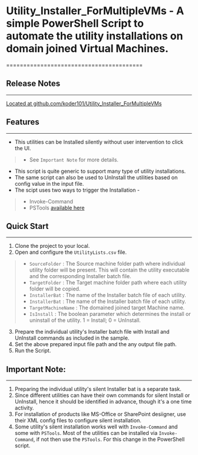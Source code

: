 # Utility_Installer_ForMultipleVMs - A simple PowerShell Script to automate the utility installations on domain joined Virtual Machines.
========================================

## Release Notes
-------------

[Located at github.com/koder101/Utility_Installer_ForMultipleVMs](https://github.com/koder101/Utility_Installer_ForMultipleVMs/)

## Features
--------
- This utilities can be Installed silently without user intervention to click the UI.
> - See `Important Note` for more details.
- This script is quite generic to support many type of utility installations.
- The same script can also be used to UnInstall the utilities based on config value in the input file.
- The scipt uses two ways to trigger the Installation -
> - Invoke-Command
> - PSTools [available here](https://docs.microsoft.com/en-us/sysinternals/downloads/pstools/)


## Quick Start
--------
1. Clone the project to your local.
2. Open and configure the `UtilityLists.csv` file.
> - `SourceFolder`	: The Source machine folder path where individual utility folder will be present. This will contain the utility executable and the corresponding Installer batch file.
> - `TargetFolder`		: The Target machine folder path where each utility folder will be copied.
> - `InstallerBat`		: The name of the Installer batch file of each utility.
> - `InstallerBat`		: The name of the Installer batch file of each utility.
> - `TargetMachineName`	: The domained joined target Machine name.
> - `IsInstall`			: The boolean parameter which determines the install or uninstall of the utility. 1 = Install; 0 = UnInstall.

3. Prepare the individual utility's Installer batch file with Install and UnInstall commands as included in the sample.
4. Set the above prepared input file path and the any output file path.
5. Run the Script.





## Important Note:
--------
1. Preparing the individual utility's silent Installer bat is a separate task.
2. Since different utilities can have their own commands for silent Install or UnInstall, hence it should be identified in advance, though it's a one time activity.
3. For installation of products like MS-Office or SharePoint desiigner, use their XML config files to configure silent installation.
4. Some utility's silent installation works well with `Invoke-Command` and some with `PSTools`. Most of the utilities can be installed via `Invoke-Command`, if not then use the `PSTools`. For this change in the PowerShell script.




